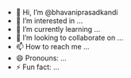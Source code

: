 - 👋 Hi, I’m @bhavaniprasadkandi
- 👀 I’m interested in ...
- 🌱 I’m currently learning ...
- 💞️ I’m looking to collaborate on ...
- 📫 How to reach me ...
- 😄 Pronouns: ...
- ⚡ Fun fact: ...

<!---
bhavaniprasadkandi/bhavaniprasadkandi is a ✨ special ✨ repository because its `README.md` (this file) appears on your GitHub profile.
You can click the Preview link to take a look at your changes.
--->
